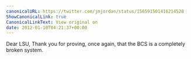 ```yaml
---
canonicalURL: https://twitter.com/jmjordan/status/156591501416214528
ShowCanonicalLink: true
CanonicalLinkText: View original on
date: 2012-01-10T04:21:37+00:00
---
```

Dear LSU, Thank you for proving, once again, that the BCS is a completely broken system.